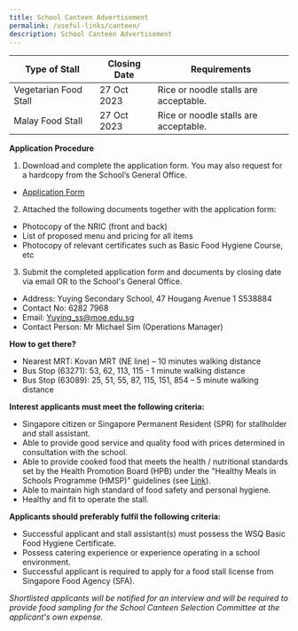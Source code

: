 ```yaml
---
title: School Canteen Advertisement
permalink: /useful-links/canteen/
description: School Canteen Advertisement
---
```

| Type of Stall | Closing Date | Requirements |
| -------- | -------- | -------- |
| Vegetarian Food Stall     | 27 Oct 2023 | Rice or noodle stalls are acceptable.|
| Malay Food Stall | 27 Oct 2023 | Rice or noodle stalls are acceptable.|

**Application Procedure**

1. Download and complete the application form. You may also request for a hardcopy from the School’s General Office.

* [Application Form](/files/Pdf/canteen.pdf)

2. Attached the following documents together with the application form:
* Photocopy of the NRIC (front and back)
* List of proposed menu and pricing for all items
* Photocopy of relevant certificates such as Basic Food Hygiene Course, etc

3. Submit the completed application form and documents by closing date via email OR to the School's General Office.

* Address: Yuying Secondary School, 47 Hougang Avenue 1 S538884
* Contact No: 6282 7968
* Email: Yuying_ss@moe.edu.sg
* Contact Person: Mr Michael Sim (Operations Manager)  

**How to get there?**
* Nearest MRT: Kovan MRT (NE line) – 10 minutes walking distance
* Bus Stop (63271): 53, 62, 113, 115 - 1 minute walking distance
* Bus Stop (63089): 25, 51, 55, 87, 115, 151, 854 – 5 minute walking distance

**Interest applicants must meet the following criteria:**
* Singapore citizen or Singapore Permanent Resident (SPR) for stallholder and stall assistant.
* Able to provide good service and quality food with prices determined in consultation with the school.
* Able to provide cooked food that meets the health / nutritional standards set by the Health Promotion Board (HPB) under the "Healthy Meals in Schools Programme (HMSP)" guidelines (see [Link](https://www.hpb.gov.sg/schools/school-programmes/healthy-meals-in-schools-programme)).
* Able to maintain high standard of food safety and personal hygiene.
* Healthy and fit to operate the stall.


**Applicants should preferably fulfil the following criteria:**
* Successful applicant and stall assistant(s) must possess the WSQ Basic Food Hygiene Certificate.
* Possess catering experience or experience operating in a school environment.
* Successful applicant is required to apply for a food stall license from Singapore Food Agency (SFA).

*Shortlisted applicants will be notified for an interview and will be required to provide food sampling for the School Canteen Selection Committee at the applicant's own expense.*